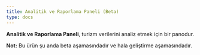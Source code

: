 ```yaml
---
title: Analitik ve Raporlama Paneli (Beta)
type: docs
---
```


**Analitik ve Raporlama Paneli**, turizm verilerini analiz etmek için bir panodur.

**Not:** Bu ürün şu anda beta aşamasındadır ve hala geliştirme aşamasındadır.
